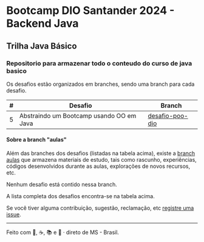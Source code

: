 # Bootcamp DIO Santander 2024 - Backend Java
## Trilha Java Básico
### Repositorio para armazenar todo o conteudo do curso de java basico

Os desafios estão organizados em branches, sendo uma branch para cada desafio.

| # | Desafio | Branch |
|---|---------|--------|
| 5 | Abstraindo um Bootcamp usando OO em Java | [desafio-poo-dio](https://github.com/alexandre-melgarejo/dio-java-basico/tree/desafio-poo-dio) |


#### Sobre a branch "aulas"

Além das branches dos desafios (listadas na tabela acima), existe a [branch aulas](https://github.com/alexandre-melgarejo/dio-java-basico/tree/aulas) que armazena materiais de estudo, tais como rascunho, experiências, códigos desenvolvidos durante as aulas, explorações de novos recursos, etc.

Nenhum desafio está contido nessa branch.

A lista completa dos desafios encontra-se na tabela acima.



Se você tiver alguma contribuição, sugestão, reclamação, etc [registre uma issue](https://github.com/alexandre-melgarejo/dio-java-basico/issues).

---
Feito com 💙, ☕, 📚 e 🤖 · direto de MS - Brasil.